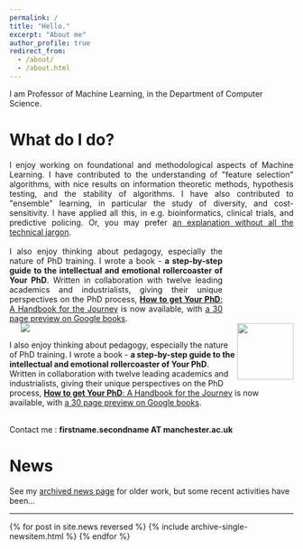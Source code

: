 ```yaml
---
permalink: /
title: "Hello."
excerpt: "About me"
author_profile: true
redirect_from: 
  - /about/
  - /about.html
---
```


I am Professor of Machine Learning, in the Department of Computer Science.<br>

What do I do?
======
<div style="text-align: justify;">
I enjoy working on foundational and methodological aspects of Machine Learning.
I have contributed to the understanding of "feature selection" algorithms, with nice results on information theoretic methods, hypothesis testing, and the stability of algorithms.
I have also contributed to "ensemble" learning, in particular the study of diversity, and cost-sensitivity.
I have applied all this, in e.g. bioinformatics, clinical trials, and predictive policing.
Or, you may prefer <a href="{{ base_path }}/nojargon">an explanation without all the technical jargon</a>.<br><br>
</div>
<div style="width:75%;display:inline-block;vertical-align: top;text-align: justify;">
  I also enjoy thinking about pedagogy, especially the nature of PhD training.
  I wrote a book - <b>a step-by-step guide to the intellectual and emotional rollercoaster of Your PhD</b>.
  Written in collaboration with twelve leading academics and industrialists, giving their unique perspectives on the PhD process, <a href="https://www.amazon.co.uk/dp/0198866925/"><b>How to get Your PhD</b>: A Handbook for the Journey</a> is now available, with <a href="http://bit.ly/2ZXNc2y">a 30 page preview on Google books</a>.  
</div>
<div style="padding-left:20px;width:25%;display:inline-block; min-width:2cm; align: center;vertical-align: middle;">
   <a href="https://www.amazon.co.uk/dp/0198866925/">
     <img src="https://cdn.waterstones.com/bookjackets/large/9780/1988/9780198866923.jpg" style="" />
  </a>
</div>


<img width=100px src="https://cdn.waterstones.com/bookjackets/large/9780/1988/9780198866923.jpg" style="float: right;	padding-left: 1px; padding-bottom: 10px;" />

I also enjoy thinking about pedagogy, especially the nature of PhD training.
I wrote a book - <b>a step-by-step guide to the intellectual and emotional rollercoaster of Your PhD</b>.
Written in collaboration with twelve leading academics and industrialists, giving their unique perspectives on the PhD process, <a href="https://www.amazon.co.uk/dp/0198866925/"><b>How to get Your PhD</b>: A Handbook for the Journey</a> is now available, with <a href="http://bit.ly/2ZXNc2y">a 30 page preview on Google books</a>.  


<br>Contact me : <b>firstname.secondname AT manchester.ac.uk</b><br>

News
===

See my <a href="{{ base_path }}/newsarchive">archived news page</a> for older work, but some recent activities have been...

<hr>

{% for post in site.news reversed %}
  {% include archive-single-newsitem.html %}
{% endfor %}






